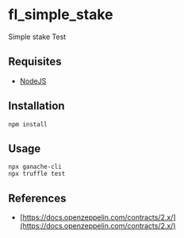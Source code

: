 # fl_simple_stake
Simple stake Test

## Requisites
* [NodeJS](https://nodejs.org/)

## Installation
```
npm install
```

## Usage
```
npx ganache-cli
npx truffle test
```

## References
* [https://docs.openzeppelin.com/contracts/2.x/](https://docs.openzeppelin.com/contracts/2.x/)
